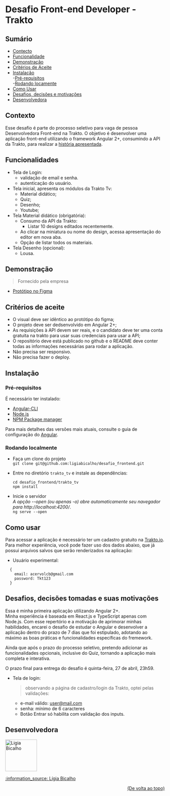 # Desafio Front-end Developer - Trakto

## Sumário

- [Contecto](#contexto)
- [Funcionalidade](#funcionalidades)
- [Demonstração](#demonstração)
- [Critérios de Aceite](#critérios-de-aceite)
- [Instalação](#instalação)  
  -[Pré-requisitos](#pré-requisitos)  
  -[Rodando locamente](#rodando-localmente)
- [Como Usar](#como-usar)
- [Desafios, decisões e motivações](#desafios-decisões-tomadas-e-suas-motivações)
- [Desenvolvedora](#desenvolvedora)

## Contexto

Esse desafio é parte do processo seletivo para vaga de pessoa Desenvolvedora Front-end na Trakto.
O objetivo é desenvolver uma aplicação front-end utilizando o framework Angular 2+, consumindo a API da Trakto, para realizar a [história apresentada](https://github.com/trakto/desafio_frontend).

## Funcionalidades

- Tela de Login:
  - validação de email e senha.
  - autenticação do usuário.
- Tela inicial, apresenta os módulos da Trakto Tv:
  - Material didático;
  - Quiz;
  - Desenho;
  - Youtube;
- Tela Material didático (obrigatória):
  - Consumo da API da Trakto:
    - Listar 10 designs editados recentemente.
  - Ao clicar na miniatura ou nome do design, acessa apresentação do editor em nova aba.
  - Opção de listar todos os materiais.
- Tela Desenho (opcional):
  - Lousa.

## Demonstração

> Fornecido pela empresa

- [Protótipo no Figma](https://www.figma.com/file/Ajzapgkl4vrXw8KnHlIwPh/PrototipoTraktoTV)

## Critérios de aceite

- O visual deve ser idêntico ao protótipo do figma;
- O projeto deve ser dedsenvolvido em Angular 2+;
- As requisições à API devem ser reais, e o candidato deve ter uma conta gratuita na trakto para usar suas credenciais para usar a API;
- O repositório deve está publicado no github e o README deve conter todas as informações necessárias para rodar a aplicação.
- Não precisa ser responsivo.
- Não precisa fazer o deploy.

## Instalação

### Pré-requisitos

É necessário ter instalado:

- [Angular-CLI](https://angular.io/cli)
- [Node.js](https://nodejs.org/en)
- [NPM Package manager](https://docs.npmjs.com/cli/v9/commands/npm-install)

Para mais detalhes das versões mais atuais, consulte o guia de configuração do [Angular](https://angular.io/guide/setup-local).

### Rodando localmente

- Faça um clone do projeto  
  `git clone git@github.com:ligiabicalho/desafio_frontend.git`

- Entre no diretório `trakto_tv` e instale as dependências:

  `cd desafio_frontend/trakto_tv`  
  `npm install`

- Inicie o servidor  
  _A opção --open (ou apenas -o) abre automaticamente seu navegador para http://localhost:4200/_.  
  `ng serve --open`

## Como usar

Para acessar a aplicação é necessário ter um cadastro gratuito na [Trakto.io](https://www.trakto.io/).
Para melhor experiência, você pode fazer uso dos dados abaixo, que já possui arquivos salvos que serão renderizados na aplicação:

- Usuário experimental:

```
  {
    email: acervolcb@gmail.com
    password: Tkt123
  }
```

## Desafios, decisões tomadas e suas motivações

Essa é minha primeira aplicação utilizando Angular 2+.  
Minha experiência é baseada em React.js e TypeScript apenas com Node.js. Com esse repertório e a motivação de aprimorar minhas habilidades, encarei o desafio de estudar o Angular e desenvolver a aplicação dentro do prazo de 7 dias que foi estipulado, adotando ao máximo as boas práticas e funcionalidades específicas do fremework.

Ainda que após o prazo do processo seletivo, pretendo adicionar as funcionalidades opcionais, inclusive do Quiz, tornando a aplicação mais completa e interativa.

O prazo final para entrega do desafio é quinta-feira, 27 de abril, 23h59.

- Tela de login:
  > observando a página de cadastro/login da Trakto, optei pelas validações:
  - e-mail válido: user@mail.com
  - senha: mínimo de 6 caracteres
  - Botão Entrar só habilita com validação dos inputs.

## Desenvolvedora

<a href="https://github.com/ligiabicalho">
  <img src="https://avatars.githubusercontent.com/u/108960742" width="100px" alt="Ligia Bicalho"/>
  <a href="https://linkedin.com/in/ligiabicalho" target="_blank">
  <p>:information_source: Lígia Bicalho</p>
</a>

<p align="right"><a href="#desafio-front-end-developer">(De volta ao topo)</a></p>
